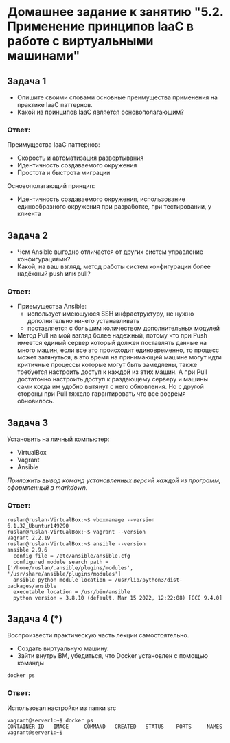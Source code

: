 # Домашнее задание к занятию "5.2. Применение принципов IaaC в работе с виртуальными машинами"

## Задача 1

- Опишите своими словами основные преимущества применения на практике IaaC паттернов.
- Какой из принципов IaaC является основополагающим?

### Ответ:
Преимущества IaaC паттернов:
- Скорость и автоматизация развертывания
- Идентичность создаваемого окружения
- Простота и быстрота миграции

Основополагающий принцип:
- Идентичность создаваемого окружения, использование единообразного окружения при разработке, при тестировании, у клиента

## Задача 2

- Чем Ansible выгодно отличается от других систем управление конфигурациями?
- Какой, на ваш взгляд, метод работы систем конфигурации более надёжный push или pull?

### Ответ:  
- Приемущества Ansible: 
  * использует имеющуюся SSH инфраструктуру, не нужно дополнительно ничего устанавливать
  * поставляется с большим количеством дополнительных модулей 
- Метод Pull на мой взгляд более надежный, потому что при Push имеется единый сервер который должен поставлять данные на много машин, если все это происходит единовременно, то процесс может затянуться, в это время на принимающей машине могут идти критичные процессы которые могут быть замедлены, также требуется настроить доступ к каждой из этих машин. А при Pull достаточно настроить доступ к раздающему серверу и машины сами когда им удобно вытянут с него обновления. Но с другой стороны при Pull тяжело гарантировать что все вовремя обновилось.

## Задача 3

Установить на личный компьютер:

- VirtualBox
- Vagrant
- Ansible

*Приложить вывод команд установленных версий каждой из программ, оформленный в markdown.*

### Ответ:
```shell
ruslan@ruslan-VirtualBox:~$ vboxmanage --version
6.1.32_Ubuntur149290
ruslan@ruslan-VirtualBox:~$ vagrant --version
Vagrant 2.2.19
ruslan@ruslan-VirtualBox:~$ ansible --version
ansible 2.9.6
  config file = /etc/ansible/ansible.cfg
  configured module search path = ['/home/ruslan/.ansible/plugins/modules', '/usr/share/ansible/plugins/modules']
  ansible python module location = /usr/lib/python3/dist-packages/ansible
  executable location = /usr/bin/ansible
  python version = 3.8.10 (default, Mar 15 2022, 12:22:08) [GCC 9.4.0]

```
## Задача 4 (*)

Воспроизвести практическую часть лекции самостоятельно.

- Создать виртуальную машину.
- Зайти внутрь ВМ, убедиться, что Docker установлен с помощью команды
```
docker ps
```

### Ответ:
Использовал настройки из папки src
```shell
vagrant@server1:~$ docker ps
CONTAINER ID   IMAGE     COMMAND   CREATED   STATUS    PORTS     NAMES
vagrant@server1:~$ 
```